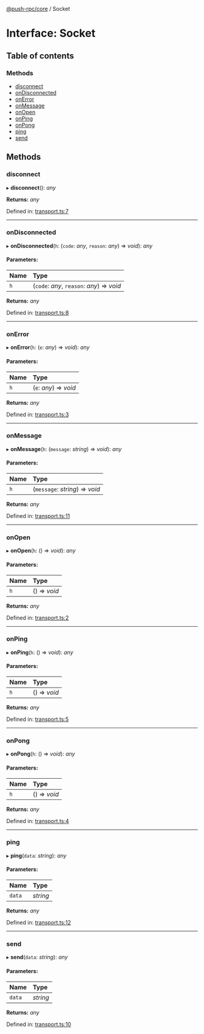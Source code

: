 [@push-rpc/core](../README.md) / Socket

# Interface: Socket

## Table of contents

### Methods

- [disconnect](socket.md#disconnect)
- [onDisconnected](socket.md#ondisconnected)
- [onError](socket.md#onerror)
- [onMessage](socket.md#onmessage)
- [onOpen](socket.md#onopen)
- [onPing](socket.md#onping)
- [onPong](socket.md#onpong)
- [ping](socket.md#ping)
- [send](socket.md#send)

## Methods

### disconnect

▸ **disconnect**(): *any*

**Returns:** *any*

Defined in: [transport.ts:7](https://github.com/vasyas/typescript-rpc/blob/4c1eb2a/packages/core/src/transport.ts#L7)

___

### onDisconnected

▸ **onDisconnected**(`h`: (`code`: *any*, `reason`: *any*) => *void*): *any*

#### Parameters:

| Name | Type |
| :------ | :------ |
| `h` | (`code`: *any*, `reason`: *any*) => *void* |

**Returns:** *any*

Defined in: [transport.ts:8](https://github.com/vasyas/typescript-rpc/blob/4c1eb2a/packages/core/src/transport.ts#L8)

___

### onError

▸ **onError**(`h`: (`e`: *any*) => *void*): *any*

#### Parameters:

| Name | Type |
| :------ | :------ |
| `h` | (`e`: *any*) => *void* |

**Returns:** *any*

Defined in: [transport.ts:3](https://github.com/vasyas/typescript-rpc/blob/4c1eb2a/packages/core/src/transport.ts#L3)

___

### onMessage

▸ **onMessage**(`h`: (`message`: *string*) => *void*): *any*

#### Parameters:

| Name | Type |
| :------ | :------ |
| `h` | (`message`: *string*) => *void* |

**Returns:** *any*

Defined in: [transport.ts:11](https://github.com/vasyas/typescript-rpc/blob/4c1eb2a/packages/core/src/transport.ts#L11)

___

### onOpen

▸ **onOpen**(`h`: () => *void*): *any*

#### Parameters:

| Name | Type |
| :------ | :------ |
| `h` | () => *void* |

**Returns:** *any*

Defined in: [transport.ts:2](https://github.com/vasyas/typescript-rpc/blob/4c1eb2a/packages/core/src/transport.ts#L2)

___

### onPing

▸ **onPing**(`h`: () => *void*): *any*

#### Parameters:

| Name | Type |
| :------ | :------ |
| `h` | () => *void* |

**Returns:** *any*

Defined in: [transport.ts:5](https://github.com/vasyas/typescript-rpc/blob/4c1eb2a/packages/core/src/transport.ts#L5)

___

### onPong

▸ **onPong**(`h`: () => *void*): *any*

#### Parameters:

| Name | Type |
| :------ | :------ |
| `h` | () => *void* |

**Returns:** *any*

Defined in: [transport.ts:4](https://github.com/vasyas/typescript-rpc/blob/4c1eb2a/packages/core/src/transport.ts#L4)

___

### ping

▸ **ping**(`data`: *string*): *any*

#### Parameters:

| Name | Type |
| :------ | :------ |
| `data` | *string* |

**Returns:** *any*

Defined in: [transport.ts:12](https://github.com/vasyas/typescript-rpc/blob/4c1eb2a/packages/core/src/transport.ts#L12)

___

### send

▸ **send**(`data`: *string*): *any*

#### Parameters:

| Name | Type |
| :------ | :------ |
| `data` | *string* |

**Returns:** *any*

Defined in: [transport.ts:10](https://github.com/vasyas/typescript-rpc/blob/4c1eb2a/packages/core/src/transport.ts#L10)
